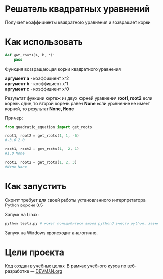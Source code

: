 # Решатель квадратных уравнений

Получает коэффициенты квадратного уравнения и возвращает корни

# Как использовать
```python
def get_roots(a, b, c):
    pass
``` 
Функция возвращающая корни квадратного уравнения

**аргумент a** - коэффициент x^2\
**аргумент b** - коэффициент x^1\
**аргумент c** - коэффициент x^0

Результат функции кортеж из двух корней уравнения **root1, root2**
если корень один, то второй корень равен **None**
если уравнение не имеет корней, то результат **None, None**

Пример:

```python
from quadratic_equation import get_roots

root1, root2 = get_roots(1, 1, -6)
#-3.0 2.0

root1, root2 = get_roots(1, -2, 1)
#1.0 None

root1, root2 = get_roots(1, 2, 3)
#None None
```
# Как запустить

Скрипт требует для своей работы установленного интерпретатора Python версии 3.5

Запуск на Linux:

```bash
python tests.py # может понадобиться вызов python3 вместо python, зависит от настроек операционной системы
```

Запуск на Windows происходит аналогично.

# Цели проекта

Код создан в учебных целях. В рамках учебного курса по веб-разработке ― [DEVMAN.org](https://devman.org)
